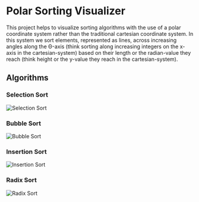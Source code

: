 # Polar Sorting Visualizer

This project helps to visualize sorting algorithms with the use of a polar coordinate system rather than the traditional cartesian coordinate system. In this system we sort elements, represented as lines, across increasing angles along the Θ-axis (think sorting along increasing integers on the x-axis in the cartesian-system) based on their length or the radian-value they reach (think height or the y-value they reach in the cartesian-system).  

## Algorithms

### Selection Sort
![Selection Sort](GIFVisualizations/SelectionSort.gif)

### Bubble Sort
![Bubble Sort](GIFVisualizations/BubbleSort.gif)

### Insertion Sort
![Insertion Sort](GIFVisualizations/InsertionSort.gif)

### Radix Sort
![Radix Sort](GIFVisualizations/RadixSort.gif)